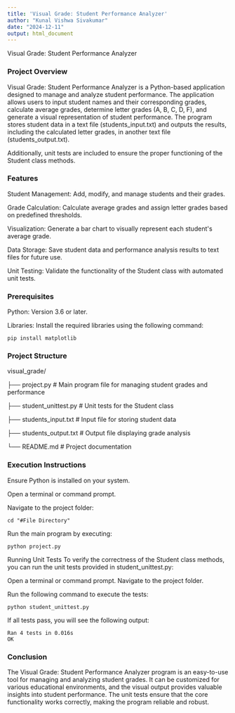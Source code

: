 ```yaml
---
title: 'Visual Grade: Student Performance Analyzer'
author: "Kunal Vishwa Sivakumar"
date: "2024-12-11"
output: html_document
---
```

Visual Grade: Student Performance Analyzer

### Project Overview

Visual Grade: Student Performance Analyzer is a Python-based application designed to manage and analyze student performance. 
The application allows users to input student names and their corresponding grades, calculate average grades, determine letter grades (A, B, C, D, F), and generate a visual representation of student performance. 
The program stores student data in a text file (students_input.txt) and outputs the results, including the calculated letter grades, in another text file (students_output.txt).

Additionally, unit tests are included to ensure the proper functioning of the Student class methods.

### Features
Student Management: Add, modify, and manage students and their grades.

Grade Calculation: Calculate average grades and assign letter grades based on predefined thresholds.

Visualization: Generate a bar chart to visually represent each student's average grade.

Data Storage: Save student data and performance analysis results to text files for future use.

Unit Testing: Validate the functionality of the Student class with automated unit tests.

### Prerequisites
Python: Version 3.6 or later.

Libraries: Install the required libraries using the following command:

```
pip install matplotlib
```
### Project Structure
visual_grade/


├── project.py            # Main program file for managing student grades and performance

├── student_unittest.py   # Unit tests for the Student class

├── students_input.txt    # Input file for storing student data

├── students_output.txt   # Output file displaying grade analysis

└── README.md             # Project documentation

### Execution Instructions
Ensure Python is installed on your system.

Open a terminal or command prompt.

Navigate to the project folder:
```
cd "#File Directory"
```

Run the main program by executing:
```
python project.py
```

Running Unit Tests
To verify the correctness of the Student class methods, you can run the unit tests provided in student_unittest.py:

Open a terminal or command prompt.
Navigate to the project folder.

Run the following command to execute the tests:
```
python student_unittest.py
```

If all tests pass, you will see the following output:
```
Ran 4 tests in 0.016s
OK
```

### Conclusion

The Visual Grade: Student Performance Analyzer program is an easy-to-use tool for managing and analyzing student grades. It can be customized for various educational environments, and the visual output provides valuable insights into student performance. The unit tests ensure that the core functionality works correctly, making the program reliable and robust.

